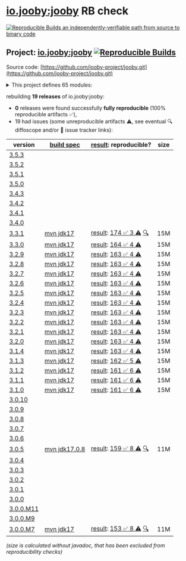 [io.jooby:jooby](https://central.sonatype.com/artifact/io.jooby/jooby/versions) RB check
=======

[![Reproducible Builds](https://reproducible-builds.org/images/logos/rb.svg) an independently-verifiable path from source to binary code](https://reproducible-builds.org/)

## Project: [io.jooby:jooby](https://central.sonatype.com/artifact/io.jooby/jooby/versions) [![Reproducible Builds](https://img.shields.io/endpoint?url=https://raw.githubusercontent.com/jvm-repo-rebuild/reproducible-central/master/content/io/jooby/badge.json)](https://github.com/jvm-repo-rebuild/reproducible-central/blob/master/content/io/jooby/README.md)

Source code: [https://github.com/jooby-project/jooby.git](https://github.com/jooby-project/jooby.git)

<details><summary>This project defines 65 modules:</summary>

* [io.jooby:jooby](https://central.sonatype.com/artifact/io.jooby/jooby/overview)
* [io.jooby:jooby-apt](https://central.sonatype.com/artifact/io.jooby/jooby-apt/overview)
* [io.jooby:jooby-avaje-inject](https://central.sonatype.com/artifact/io.jooby/jooby-avaje-inject/overview)
* [io.jooby:jooby-avaje-jsonb](https://central.sonatype.com/artifact/io.jooby/jooby-avaje-jsonb/overview)
* [io.jooby:jooby-avaje-validator](https://central.sonatype.com/artifact/io.jooby/jooby-avaje-validator/overview)
* [io.jooby:jooby-awssdk-v1](https://central.sonatype.com/artifact/io.jooby/jooby-awssdk-v1/overview)
* [io.jooby:jooby-awssdk-v2](https://central.sonatype.com/artifact/io.jooby/jooby-awssdk-v2/overview)
* [io.jooby:jooby-banner](https://central.sonatype.com/artifact/io.jooby/jooby-banner/overview)
* [io.jooby:jooby-bom](https://central.sonatype.com/artifact/io.jooby/jooby-bom/overview)
* [io.jooby:jooby-caffeine](https://central.sonatype.com/artifact/io.jooby/jooby-caffeine/overview)
* [io.jooby:jooby-camel](https://central.sonatype.com/artifact/io.jooby/jooby-camel/overview)
* [io.jooby:jooby-cli](https://central.sonatype.com/artifact/io.jooby/jooby-cli/overview)
* [io.jooby:jooby-commons-email](https://central.sonatype.com/artifact/io.jooby/jooby-commons-email/overview)
* [io.jooby:jooby-conscrypt](https://central.sonatype.com/artifact/io.jooby/jooby-conscrypt/overview)
* [io.jooby:jooby-db-scheduler](https://central.sonatype.com/artifact/io.jooby/jooby-db-scheduler/overview)
* [io.jooby:jooby-distribution](https://central.sonatype.com/artifact/io.jooby/jooby-distribution/overview)
* [io.jooby:jooby-ebean](https://central.sonatype.com/artifact/io.jooby/jooby-ebean/overview)
* [io.jooby:jooby-flyway](https://central.sonatype.com/artifact/io.jooby/jooby-flyway/overview)
* [io.jooby:jooby-freemarker](https://central.sonatype.com/artifact/io.jooby/jooby-freemarker/overview)
* [io.jooby:jooby-gradle-setup](https://central.sonatype.com/artifact/io.jooby/jooby-gradle-setup/overview)
* [io.jooby:jooby-graphiql](https://central.sonatype.com/artifact/io.jooby/jooby-graphiql/overview)
* [io.jooby:jooby-graphql](https://central.sonatype.com/artifact/io.jooby/jooby-graphql/overview)
* [io.jooby:jooby-graphql-playground](https://central.sonatype.com/artifact/io.jooby/jooby-graphql-playground/overview)
* [io.jooby:jooby-gson](https://central.sonatype.com/artifact/io.jooby/jooby-gson/overview)
* [io.jooby:jooby-guice](https://central.sonatype.com/artifact/io.jooby/jooby-guice/overview)
* [io.jooby:jooby-handlebars](https://central.sonatype.com/artifact/io.jooby/jooby-handlebars/overview)
* [io.jooby:jooby-hibernate](https://central.sonatype.com/artifact/io.jooby/jooby-hibernate/overview)
* [io.jooby:jooby-hibernate-validator](https://central.sonatype.com/artifact/io.jooby/jooby-hibernate-validator/overview)
* [io.jooby:jooby-hikari](https://central.sonatype.com/artifact/io.jooby/jooby-hikari/overview)
* [io.jooby:jooby-jackson](https://central.sonatype.com/artifact/io.jooby/jooby-jackson/overview)
* [io.jooby:jooby-jasypt](https://central.sonatype.com/artifact/io.jooby/jooby-jasypt/overview)
* [io.jooby:jooby-jdbi](https://central.sonatype.com/artifact/io.jooby/jooby-jdbi/overview)
* [io.jooby:jooby-jetty](https://central.sonatype.com/artifact/io.jooby/jooby-jetty/overview)
* [io.jooby:jooby-jstachio](https://central.sonatype.com/artifact/io.jooby/jooby-jstachio/overview)
* [io.jooby:jooby-jte](https://central.sonatype.com/artifact/io.jooby/jooby-jte/overview)
* [io.jooby:jooby-jwt](https://central.sonatype.com/artifact/io.jooby/jooby-jwt/overview)
* [io.jooby:jooby-kafka](https://central.sonatype.com/artifact/io.jooby/jooby-kafka/overview)
* [io.jooby:jooby-kotlin](https://central.sonatype.com/artifact/io.jooby/jooby-kotlin/overview)
* [io.jooby:jooby-log4j](https://central.sonatype.com/artifact/io.jooby/jooby-log4j/overview)
* [io.jooby:jooby-logback](https://central.sonatype.com/artifact/io.jooby/jooby-logback/overview)
* [io.jooby:jooby-maven-plugin](https://central.sonatype.com/artifact/io.jooby/jooby-maven-plugin/overview)
* [io.jooby:jooby-metrics](https://central.sonatype.com/artifact/io.jooby/jooby-metrics/overview)
* [io.jooby:jooby-mutiny](https://central.sonatype.com/artifact/io.jooby/jooby-mutiny/overview)
* [io.jooby:jooby-netty](https://central.sonatype.com/artifact/io.jooby/jooby-netty/overview)
* [io.jooby:jooby-node](https://central.sonatype.com/artifact/io.jooby/jooby-node/overview)
* [io.jooby:jooby-openapi](https://central.sonatype.com/artifact/io.jooby/jooby-openapi/overview)
* [io.jooby:jooby-pac4j](https://central.sonatype.com/artifact/io.jooby/jooby-pac4j/overview)
* [io.jooby:jooby-pebble](https://central.sonatype.com/artifact/io.jooby/jooby-pebble/overview)
* [io.jooby:jooby-project](https://central.sonatype.com/artifact/io.jooby/jooby-project/overview)
* [io.jooby:jooby-quartz](https://central.sonatype.com/artifact/io.jooby/jooby-quartz/overview)
* [io.jooby:jooby-reactor](https://central.sonatype.com/artifact/io.jooby/jooby-reactor/overview)
* [io.jooby:jooby-redis](https://central.sonatype.com/artifact/io.jooby/jooby-redis/overview)
* [io.jooby:jooby-redoc](https://central.sonatype.com/artifact/io.jooby/jooby-redoc/overview)
* [io.jooby:jooby-rocker](https://central.sonatype.com/artifact/io.jooby/jooby-rocker/overview)
* [io.jooby:jooby-run](https://central.sonatype.com/artifact/io.jooby/jooby-run/overview)
* [io.jooby:jooby-rxjava3](https://central.sonatype.com/artifact/io.jooby/jooby-rxjava3/overview)
* [io.jooby:jooby-stork](https://central.sonatype.com/artifact/io.jooby/jooby-stork/overview)
* [io.jooby:jooby-swagger-ui](https://central.sonatype.com/artifact/io.jooby/jooby-swagger-ui/overview)
* [io.jooby:jooby-test](https://central.sonatype.com/artifact/io.jooby/jooby-test/overview)
* [io.jooby:jooby-thymeleaf](https://central.sonatype.com/artifact/io.jooby/jooby-thymeleaf/overview)
* [io.jooby:jooby-undertow](https://central.sonatype.com/artifact/io.jooby/jooby-undertow/overview)
* [io.jooby:jooby-whoops](https://central.sonatype.com/artifact/io.jooby/jooby-whoops/overview)
* [io.jooby:jooby-yasson](https://central.sonatype.com/artifact/io.jooby/jooby-yasson/overview)
* [io.jooby:modules](https://central.sonatype.com/artifact/io.jooby/modules/overview)
* [io.jooby:tests](https://central.sonatype.com/artifact/io.jooby/tests/overview)
</details>

rebuilding **19 releases** of io.jooby:jooby:
- **0** releases were found successfully **fully reproducible** (100% reproducible artifacts :white_check_mark:),
- 19 had issues (some unreproducible artifacts :warning:, see eventual :mag: diffoscope and/or :memo: issue tracker links):

| version | [build spec](/BUILDSPEC.md) | [result](https://reproducible-builds.org/docs/jvm/): reproducible? | size |
| -- | --------- | ------ | -- |
| [3.5.3](https://central.sonatype.com/artifact/io.jooby/jooby/3.5.3/pom) | | | |
| [3.5.2](https://central.sonatype.com/artifact/io.jooby/jooby/3.5.2/pom) | | | |
| [3.5.1](https://central.sonatype.com/artifact/io.jooby/jooby/3.5.1/pom) | | | |
| [3.5.0](https://central.sonatype.com/artifact/io.jooby/jooby/3.5.0/pom) | | | |
| [3.4.3](https://central.sonatype.com/artifact/io.jooby/jooby/3.4.3/pom) | | | |
| [3.4.2](https://central.sonatype.com/artifact/io.jooby/jooby/3.4.2/pom) | | | |
| [3.4.1](https://central.sonatype.com/artifact/io.jooby/jooby/3.4.1/pom) | | | |
| [3.4.0](https://central.sonatype.com/artifact/io.jooby/jooby/3.4.0/pom) | | | |
| [3.3.1](https://central.sonatype.com/artifact/io.jooby/jooby/3.3.1/pom) | [mvn jdk17](jooby-3.3.1.buildspec) | [result](jooby-project-3.3.1.buildinfo): [174 :white_check_mark:  3 :warning:](jooby-project-3.3.1.buildcompare) [:mag:](jooby-project-3.3.1.diffoscope) | 15M |
| [3.3.0](https://central.sonatype.com/artifact/io.jooby/jooby/3.3.0/pom) | [mvn jdk17](jooby-3.3.0.buildspec) | [result](jooby-project-3.3.0.buildinfo): [164 :white_check_mark:  4 :warning:](jooby-project-3.3.0.buildcompare) | 15M |
| [3.2.9](https://central.sonatype.com/artifact/io.jooby/jooby/3.2.9/pom) | [mvn jdk17](jooby-3.2.9.buildspec) | [result](jooby-project-3.2.9.buildinfo): [163 :white_check_mark:  4 :warning:](jooby-project-3.2.9.buildcompare) | 15M |
| [3.2.8](https://central.sonatype.com/artifact/io.jooby/jooby/3.2.8/pom) | [mvn jdk17](jooby-3.2.8.buildspec) | [result](jooby-project-3.2.8.buildinfo): [163 :white_check_mark:  4 :warning:](jooby-project-3.2.8.buildcompare) | 15M |
| [3.2.7](https://central.sonatype.com/artifact/io.jooby/jooby/3.2.7/pom) | [mvn jdk17](jooby-3.2.7.buildspec) | [result](jooby-project-3.2.7.buildinfo): [163 :white_check_mark:  4 :warning:](jooby-project-3.2.7.buildcompare) | 15M |
| [3.2.6](https://central.sonatype.com/artifact/io.jooby/jooby/3.2.6/pom) | [mvn jdk17](jooby-3.2.6.buildspec) | [result](jooby-project-3.2.6.buildinfo): [163 :white_check_mark:  4 :warning:](jooby-project-3.2.6.buildcompare) | 15M |
| [3.2.5](https://central.sonatype.com/artifact/io.jooby/jooby/3.2.5/pom) | [mvn jdk17](jooby-3.2.5.buildspec) | [result](jooby-project-3.2.5.buildinfo): [163 :white_check_mark:  4 :warning:](jooby-project-3.2.5.buildcompare) | 15M |
| [3.2.4](https://central.sonatype.com/artifact/io.jooby/jooby/3.2.4/pom) | [mvn jdk17](jooby-3.2.4.buildspec) | [result](jooby-project-3.2.4.buildinfo): [163 :white_check_mark:  4 :warning:](jooby-project-3.2.4.buildcompare) | 15M |
| [3.2.3](https://central.sonatype.com/artifact/io.jooby/jooby/3.2.3/pom) | [mvn jdk17](jooby-3.2.3.buildspec) | [result](jooby-project-3.2.3.buildinfo): [163 :white_check_mark:  4 :warning:](jooby-project-3.2.3.buildcompare) | 15M |
| [3.2.2](https://central.sonatype.com/artifact/io.jooby/jooby/3.2.2/pom) | [mvn jdk17](jooby-3.2.2.buildspec) | [result](jooby-project-3.2.2.buildinfo): [163 :white_check_mark:  4 :warning:](jooby-project-3.2.2.buildcompare) | 15M |
| [3.2.1](https://central.sonatype.com/artifact/io.jooby/jooby/3.2.1/pom) | [mvn jdk17](jooby-3.2.1.buildspec) | [result](jooby-project-3.2.1.buildinfo): [163 :white_check_mark:  4 :warning:](jooby-project-3.2.1.buildcompare) | 15M |
| [3.2.0](https://central.sonatype.com/artifact/io.jooby/jooby/3.2.0/pom) | [mvn jdk17](jooby-3.2.0.buildspec) | [result](jooby-project-3.2.0.buildinfo): [163 :white_check_mark:  4 :warning:](jooby-project-3.2.0.buildcompare) | 15M |
| [3.1.4](https://central.sonatype.com/artifact/io.jooby/jooby/3.1.4/pom) | [mvn jdk17](jooby-3.1.4.buildspec) | [result](jooby-project-3.1.4.buildinfo): [163 :white_check_mark:  4 :warning:](jooby-project-3.1.4.buildcompare) | 15M |
| [3.1.3](https://central.sonatype.com/artifact/io.jooby/jooby/3.1.3/pom) | [mvn jdk17](jooby-3.1.3.buildspec) | [result](jooby-project-3.1.3.buildinfo): [162 :white_check_mark:  5 :warning:](jooby-project-3.1.3.buildcompare) | 15M |
| [3.1.2](https://central.sonatype.com/artifact/io.jooby/jooby/3.1.2/pom) | [mvn jdk17](jooby-3.1.2.buildspec) | [result](jooby-project-3.1.2.buildinfo): [161 :white_check_mark:  6 :warning:](jooby-project-3.1.2.buildcompare) | 15M |
| [3.1.1](https://central.sonatype.com/artifact/io.jooby/jooby/3.1.1/pom) | [mvn jdk17](jooby-3.1.1.buildspec) | [result](jooby-project-3.1.1.buildinfo): [161 :white_check_mark:  6 :warning:](jooby-project-3.1.1.buildcompare) | 15M |
| [3.1.0](https://central.sonatype.com/artifact/io.jooby/jooby/3.1.0/pom) | [mvn jdk17](jooby-3.1.0.buildspec) | [result](jooby-project-3.1.0.buildinfo): [161 :white_check_mark:  6 :warning:](jooby-project-3.1.0.buildcompare) | 15M |
| [3.0.10](https://central.sonatype.com/artifact/io.jooby/jooby/3.0.10/pom) | | | |
| [3.0.9](https://central.sonatype.com/artifact/io.jooby/jooby/3.0.9/pom) | | | |
| [3.0.8](https://central.sonatype.com/artifact/io.jooby/jooby/3.0.8/pom) | | | |
| [3.0.7](https://central.sonatype.com/artifact/io.jooby/jooby/3.0.7/pom) | | | |
| [3.0.6](https://central.sonatype.com/artifact/io.jooby/jooby/3.0.6/pom) | | | |
| [3.0.5](https://central.sonatype.com/artifact/io.jooby/jooby/3.0.5/pom) | [mvn jdk17.0.8](jooby-3.0.5.buildspec) | [result](jooby-project-3.0.5.buildinfo): [159 :white_check_mark:  8 :warning:](jooby-project-3.0.5.buildcompare) [:mag:](jooby-project-3.0.5.diffoscope) | 11M |
| [3.0.4](https://central.sonatype.com/artifact/io.jooby/jooby/3.0.4/pom) | | | |
| [3.0.3](https://central.sonatype.com/artifact/io.jooby/jooby/3.0.3/pom) | | | |
| [3.0.2](https://central.sonatype.com/artifact/io.jooby/jooby/3.0.2/pom) | | | |
| [3.0.1](https://central.sonatype.com/artifact/io.jooby/jooby/3.0.1/pom) | | | |
| [3.0.0](https://central.sonatype.com/artifact/io.jooby/jooby/3.0.0/pom) | | | |
| [3.0.0.M11](https://central.sonatype.com/artifact/io.jooby/jooby/3.0.0.M11/pom) | | | |
| [3.0.0.M9](https://central.sonatype.com/artifact/io.jooby/jooby/3.0.0.M9/pom) | | | |
| [3.0.0.M7](https://central.sonatype.com/artifact/io.jooby/jooby/3.0.0.M7/pom) | [mvn jdk17](jooby-3.0.0.M7.buildspec) | [result](jooby-project-3.0.0.M7.buildinfo): [153 :white_check_mark:  8 :warning:](jooby-project-3.0.0.M7.buildcompare) [:mag:](jooby-project-3.0.0.M7.diffoscope) | 11M |

<i>(size is calculated without javadoc, that has been excluded from reproducibility checks)</i>
